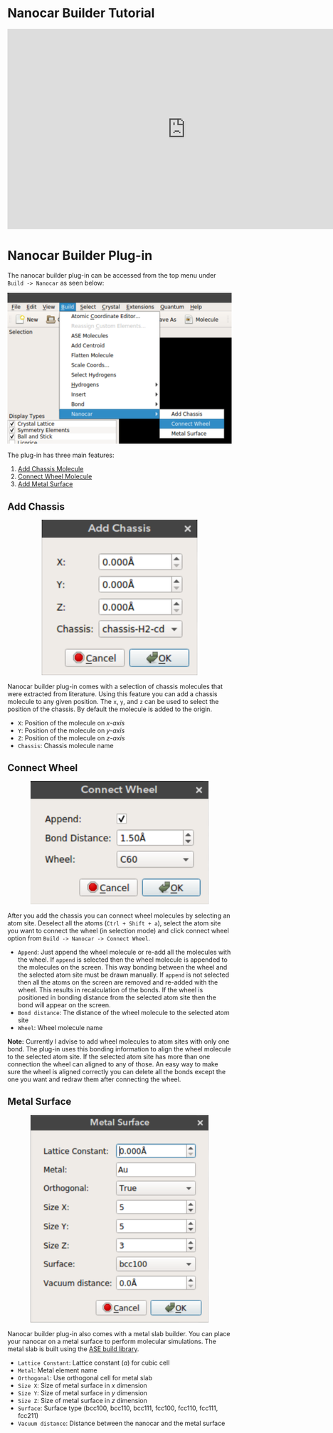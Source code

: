 # Nanocar Builder Tutorial

<iframe width="800" height="450" src="https://www.youtube.com/embed/bNmIEJaXltg" frameborder="0" allow="autoplay; encrypted-media" allowfullscreen></iframe>

# Nanocar Builder Plug-in
The nanocar builder plug-in can be accessed from the top menu under `Build -> Nanocar` as seen below:

<p align="center"><img src='assets/img/nanocar-window.png'></p>

The plug-in has three main features:
1. [Add Chassis Molecule](#add-chassis)
2. [Connect Wheel Molecule](#connect-wheel)
3. [Add Metal Surface](#metal-surface)

## Add Chassis
<p align="center"><img src='assets/img/add-chassis-window.png' width="350"></p>

Nanocar builder plug-in comes with a selection of chassis molecules that were extracted
from literature. Using this feature you can add a chassis molecule to any given position. The `x`, `y`, and `z` can be used to select the position of the chassis. By default the molecule is added to the origin.

- `X`: Position of the molecule on *x-axis*
- `Y`: Position of the molecule on *y-axis*
- `Z`: Position of the molecule on *z-axis*
- `Chassis`: Chassis molecule name

## Connect Wheel
<p align="center"><img src='assets/img/connect-wheel-window.png' width="400"></p>

After you add the chassis you can connect wheel molecules by selecting an atom site. Deselect all the atoms (`Ctrl + Shift + a`), select the atom site you want to connect the wheel (in selection mode) and click connect wheel option from `Build -> Nanocar -> Connect Wheel`.

- `Append`: Just append the wheel molecule or re-add all the molecules with the wheel. If `append` is selected then the wheel molecule is appended to the molecules on the screen. This way bonding between the wheel and the selected atom site must be drawn manually. If `append` is not selected then all the atoms on the screen are removed and re-added with the wheel. This results in recalculation of the bonds. If the wheel is positioned in bonding distance from the selected atom site then the bond will appear on the screen.
- `Bond distance`: The distance of the wheel molecule to the selected atom site
- `Wheel`: Wheel molecule name

**Note:** Currently I advise to add wheel molecules to atom sites with only one bond. The plug-in uses this bonding information to align the wheel molecule to the selected atom site. If the selected atom site has more than one connection the wheel can aligned to any of those. An easy way to make sure the wheel is aligned correctly you can delete all the bonds except the one you want and redraw them after connecting the wheel.

## Metal Surface
<p align="center"><img src='assets/img/metal-surface-window.png' width="400"></p>

Nanocar builder plug-in also comes with a metal slab builder. You can place your nanocar on a metal surface to perform molecular simulations. The metal slab is built using the [ASE build library](https://wiki.fysik.dtu.dk/ase/ase/build/build.html).

- `Lattice Constant`: Lattice constant (*a*) for cubic cell
- `Metal`: Metal element name
- `Orthogonal`: Use orthogonal cell for metal slab
- `Size X`: Size of metal surface in *x* dimension
- `Size Y`: Size of metal surface in *y* dimension
- `Size Z`: Size of metal surface in *z* dimension
- `Surface`: Surface type (bcc100, bcc110, bcc111, fcc100, fcc110, fcc111, fcc211)
- `Vacuum distance`: Distance between the nanocar and the metal surface
